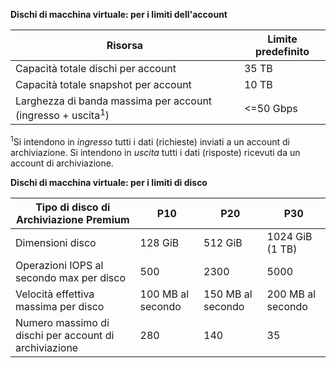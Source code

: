 **Dischi di macchina virtuale: per i limiti dell'account**

Risorsa|Limite predefinito
---|---
Capacità totale dischi per account|35 TB
Capacità totale snapshot per account|10 TB
Larghezza di banda massima per account (ingresso + uscita<sup>1</sup>)|<=50 Gbps

<sup>1</sup>Si intendono in *ingresso* tutti i dati (richieste) inviati a un account di archiviazione. Si intendono in *uscita* tutti i dati (risposte) ricevuti da un account di archiviazione.

**Dischi di macchina virtuale: per i limiti di disco**

Tipo di disco di Archiviazione Premium | P10 | P20 | P30
---|---|---|---
Dimensioni disco | 128 GiB | 512 GiB | 1024 GiB (1 TB)
Operazioni IOPS al secondo max per disco | 500 | 2300 | 5000
Velocità effettiva massima per disco | 100 MB al secondo | 150 MB al secondo | 200 MB al secondo
Numero massimo di dischi per account di archiviazione | 280 | 140 | 35

<!---HONumber=AcomDC_0413_2016-->